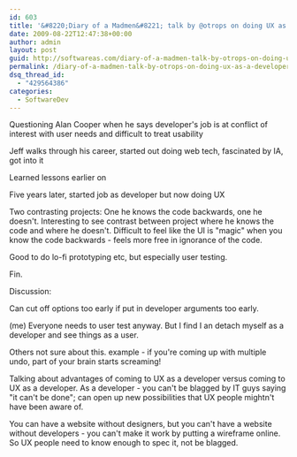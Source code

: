 ```yaml
---
id: 603
title: '&#8220;Diary of a Madmen&#8221; talk by @otrops on doing UX as a developer'
date: 2009-08-22T12:47:38+00:00
author: admin
layout: post
guid: http://softwareas.com/diary-of-a-madmen-talk-by-otrops-on-doing-ux-as-a-developer
permalink: /diary-of-a-madmen-talk-by-otrops-on-doing-ux-as-a-developer/
dsq_thread_id:
  - "429564386"
categories:
  - SoftwareDev
---
```

Questioning Alan Cooper when he says developer's job is at conflict of
interest with user needs and difficult to treat usability

Jeff walks through his career, started out doing web tech, fascinated
by IA, got into it

Learned lessons earlier on

Five years later, started job as developer but now doing UX

Two contrasting projects: One he knows the code backwards, one he doesn't. Interesting to see contrast between project where he knows the code and where he doesn't. Difficult to feel like the UI is "magic" when you know the code backwards - feels more free in ignorance of the code.

Good to do lo-fi prototyping etc, but especially user testing.

Fin.

Discussion:

Can cut off options too early if put in developer arguments too early.

(me) Everyone needs to user test anyway. But I find I an detach myself as a developer and see things as a user.

Others not sure about this. example - if you're coming up with multiple undo, part of your brain starts screaming!

Talking about advantages of coming to UX as a developer versus coming to UX as a developer. As a developer - you can't be blagged by IT guys saying "it can't be done"; can open up new possibilities that UX people mightn't have been aware of.

You can have a website without designers, but you can't have a website without developers - you can't make it work by putting a wireframe online. So UX people need to know enough to spec it, not be blagged.